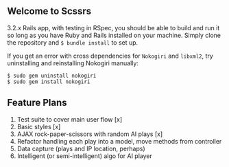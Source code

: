 ## Welcome to Scssrs

3.2.x Rails app, with testing in RSpec, you should be able to build and run it so long as you have Ruby and Rails installed on your machine. Simply clone the repository and `$ bundle install` to set up.

If you get an error with cross dependencies for `Nokogiri` and `libxml2`, try uninstalling and reinstalling Nokogiri manually:

    $ sudo gem uninstall nokogiri
    $ sudo gem install nokogiri

## Feature Plans

1. Test suite to cover main user flow [x]
2. Basic styles [x]
3. AJAX rock-paper-scissors with random AI plays [x]
4. Refactor handling each play into a model, move methods from controller
5. Data capture (plays and IP location, perhaps)
6. Intelligent (or semi-intelligent) algo for AI player
